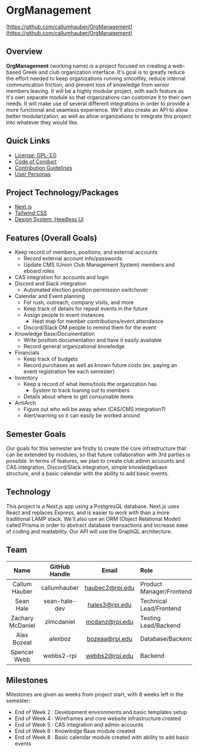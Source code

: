 OrgManagement
===========

[https://github.com/callumhauber/OrgManagement](https://github.com/callumhauber/OrgManagement)

Overview
--------
**OrgManagement** (working name) is a project focused on creating a web-based Greek and club organization interface. It's goal is to greatly reduce the effort needed to keep organizations running smoothly, reduce internal communication friction, and prevent loss of knowledge from senior members leaving. It will be a highly modular project, with each feature as it's own separate module so that organizations can customize it to their own needs. It will make use of several different integrations in order to provide a more functional and seamless experience. We'll also create an API to allow better modularization, as well as allow organizations to integrate this project into whatever they would like. 

Quick Links
-----------
- [License: GPL-3.0](https://github.com/callumhauber/OrgManagement/blob/main/LICENSE)
- [Code of Conduct](https://github.com/callumhauber/OrgManagement/blob/main/CODE_OF_CONDUCT.md)
- [Contribution Guidelines](https://github.com/callumhauber/OrgManagement/blob/main/CONTRIBUTING.md)
- [User Personas](https://github.com/callumhauber/OrgManagement/wiki/Design-Personas)


Project Technology/Packages
-----------
- [Next.js](https://nextjs.org/)
- [Tailwind CSS](https://tailwindcss.com/)
- [Design System: Headless UI](https://headlessui.dev/)

Features (Overall Goals)
-------------
* Keep record of members, positions, and external accounts
  * Record external account info/passwords
  * Update CMS (Union Club Management System) members and eboard roles
* CAS integration for accounts and login
* Discord and Slack integration
  * Automated election position permission switchover
* Calendar and Event planning
  * For rush, outreach, company visits, and more
  * Keep track of details for repeat events in the future
  * Assign people to event instances
    * Heat map for member contributions/event attendance
  * Discord/Slack DM people to remind them for the event
* Knowledge Base/Documentation
  * Write position documentation and have it easily available
  * Record general organizational knowledge
* Financials
  * Keep track of budgets
  * Record purchases as well as known future costs (ex. paying an event registration fee each semester)
* Inventory
  * Keep a record of what items/tools the organization has
    * System to track loaning out to members
  * Details about where to get consumable items
* AntiArch
  * Figure out who will be away when (CAS/CMS integration?)
  * Alert/warning so it can easily be worked around

Semester Goals
----------
Our goals for this semester are firstly to create the core infrastructure that can be extended by modules, so that future collaboration with 3rd parties is possible. In terms of features, we plan to create club admin accounts and CAS integration, Discord/Slack integration, simple knowledgebase structure, and a basic calendar with the ability to add basic events.

Technology
----------
This project is a Next.js app using a PostgresQL database. Next.js uses React and replaces Express, and is easier to work with than a more traditional LAMP stack. We'll also use an ORM (Object Relational Model) called Prisma in order to abstract database transactions and increase ease of coding and readability. Our API will use the GraphQL architecture.

Team
----
|     **Name**     | **GitHub Handle** |    **Email**    |         **Role**         |
|:----------------:|:-----------------:|:---------------:|:-------------------------|
| Callum Hauber    | callumhauber      | haubec2@rpi.edu | Product Manager/Frontend |
| Sean Hale        | sean-hale-dev     | hales3@rpi.edu  | Technical Lead/Frontend  |
| Zachary McDaniel | zlmcdaniel        | mcdanz@rpi.edu  | Testing Lead/Backend     |
| Alex Bozeat      | alexboz           | bozeaa@rpi.edu  | Database/Backend         |
| Spencer Webb     | webbs2-rpi        | webbs2@rpi.edu  | Backend                  |

Milestones
----------
Milestones are given as weeks from project start, with 8 weeks left in the semester:

- End of Week 2 : Development environments and basic templates setup
- End of Week 4 : Wireframes and core website infrastructure created
- End of Week 5 : CAS integration and admin accounts
- End of Week 6 : Knowledge Base module created
- End of Week 8 : Basic calendar module created with ability to add basic events 
